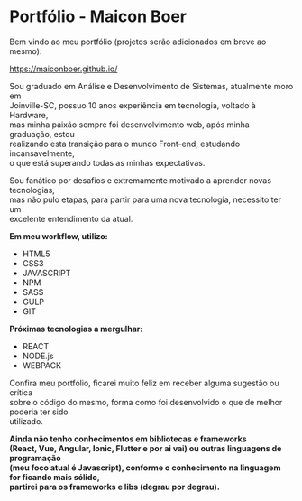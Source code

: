 # Portfólio - Maicon Boer 

Bem vindo ao meu portfólio (projetos serão adicionados em breve ao mesmo).

https://maiconboer.github.io/

Sou graduado em Análise e Desenvolvimento de Sistemas, atualmente moro em  
Joinville-SC, possuo 10 anos experiência em tecnologia, voltado à Hardware,  
mas minha paixão sempre foi desenvolvimento web, após minha graduação, estou  
realizando esta transição para o mundo Front-end, estudando incansavelmente,  
o que está superando todas as minhas expectativas.  

Sou fanático por desafios e extremamente motivado a aprender novas tecnologias,   
mas não pulo etapas, para partir para uma nova tecnologia, necessito ter um  
excelente entendimento da atual.  

**Em meu workflow, utilizo:**
- HTML5
- CSS3
- JAVASCRIPT
- NPM
- SASS
- GULP
- GIT

**Próximas tecnologias a mergulhar:**
- REACT
- NODE.js
- WEBPACK

Confira meu portfólio, ficarei muito feliz em receber alguma sugestão ou crítica  
sobre o código do mesmo, forma como foi desenvolvido o que de melhor poderia ter sido   
utilizado.  



**Ainda não tenho conhecimentos em bibliotecas e frameworks   
(React, Vue, Angular, Ionic, Flutter e por ai vai) ou  outras linguagens de programação   
(meu foco atual é Javascript), conforme o conhecimento na linguagem for ficando mais sólido,    
partirei para os frameworks e libs (degrau por degrau).**

